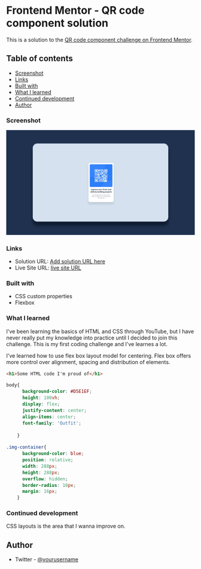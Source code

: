 # Frontend Mentor - QR code component solution

This is a solution to the [QR code component challenge on Frontend Mentor](https://www.frontendmentor.io/challenges/qr-code-component-iux_sIO_H). 

## Table of contents

  - [Screenshot](#screenshot)
  - [Links](#links)
  - [Built with](#built-with)
  - [What I learned](#what-i-learned)
  - [Continued development](#continued-development)
  - [Author](#author)

### Screenshot

![](images/screenshot.png)

### Links

- Solution URL: [Add solution URL here](https://your-solution-url.com)
- Live Site URL: [live site URL](https://geechucks.github.io/QRcodeWebsite/)

### Built with

- CSS custom properties
- Flexbox


### What I learned

I've been learning the basics of HTML and CSS through YouTube, but I have never really put 
my knowledge into practice until I decided to join this challenge. This is my first
coding challenge and I've learnes a lot.

I've learned how to use flex box layout model for centering. Flex box offers more control
over alignment, spacing and distribution of elements.

```html
<h1>Some HTML code I'm proud of</h1>
```
```css
body{
      background-color: #D5E1EF;
      height: 100vh;
      display: flex;
      justify-content: center;
      align-items: center;
      font-family: 'Outfit';

    }
```
```css
.img-container{
      background-color: blue;
      position: relative;
      width: 288px;
      height: 288px;
      overflow: hidden;
      border-radius: 10px;
      margin: 16px;
    }
```

### Continued development

CSS layouts is the area that I wanna improve on.

## Author

- Twitter - [@yourusername](https://www.twitter.com/@Gee_Chagane)


